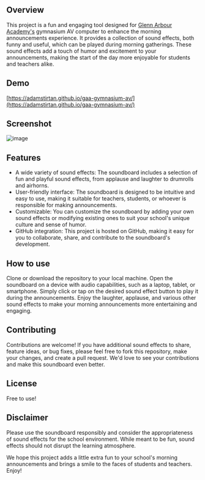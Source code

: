 ## Overview

This project is a fun and engaging tool designed for [Glenn Arbour Academy's](https://glennarbouracademy.com) gymnasium AV computer to enhance the morning announcements experience. It provides a collection of sound effects, both funny and useful, which can be played during morning gatherings. These sound effects add a touch of humor and excitement to your announcements, making the start of the day more enjoyable for students and teachers alike.

## Demo

[https://adamstirtan.github.io/gaa-gymnasium-av/](https://adamstirtan.github.io/gaa-gymnasium-av/)

## Screenshot

![image](https://github.com/adamstirtan/gaa-gymnasium-av/assets/9989813/522d50e7-fb0d-4f4d-b985-47b2b8084986)

## Features

- A wide variety of sound effects: The soundboard includes a selection of fun and playful sound effects, from applause and laughter to drumrolls and airhorns.
- User-friendly interface: The soundboard is designed to be intuitive and easy to use, making it suitable for teachers, students, or whoever is responsible for making announcements.
- Customizable: You can customize the soundboard by adding your own sound effects or modifying existing ones to suit your school's unique culture and sense of humor.
- GitHub integration: This project is hosted on GitHub, making it easy for you to collaborate, share, and contribute to the soundboard's development.

## How to use

Clone or download the repository to your local machine.
Open the soundboard on a device with audio capabilities, such as a laptop, tablet, or smartphone.
Simply click or tap on the desired sound effect button to play it during the announcements.
Enjoy the laughter, applause, and various other sound effects to make your morning announcements more entertaining and engaging.

## Contributing

Contributions are welcome! If you have additional sound effects to share, feature ideas, or bug fixes, please feel free to fork this repository, make your changes, and create a pull request. We'd love to see your contributions and make this soundboard even better.

## License

Free to use!

## Disclaimer

Please use the soundboard responsibly and consider the appropriateness of sound effects for the school environment. While meant to be fun, sound effects should not disrupt the learning atmosphere.

We hope this project adds a little extra fun to your school's morning announcements and brings a smile to the faces of students and teachers. Enjoy!
